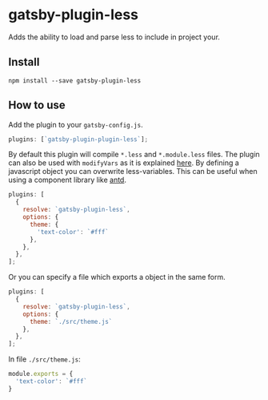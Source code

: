 # gatsby-plugin-less

Adds the ability to load and parse less to include in project your.

## Install

`npm install --save gatsby-plugin-less`

## How to use

Add the plugin to your `gatsby-config.js`.

```javascript
plugins: [`gatsby-plugin-plugin-less`];
```

By default this plugin will compile `*.less` and `*.module.less` files. The plugin can also be used with `modifyVars` as it is explained [here](http://lesscss.org/usage/). By defining a javascript object you can overwrite less-variables. This can be useful when using a component library like [antd](https://ant.design/docs/react/introduce).

```javascript
plugins: [
  {
    resolve: `gatsby-plugin-less`,
    options: {
      theme: {
        'text-color': `#fff`
      },
    },
  },
];
```

Or you can specify a file which exports a object in the same form.

```javascript
plugins: [
  {
    resolve: `gatsby-plugin-less`,
    options: {
      theme: `./src/theme.js`
    },
  },
];
```

In file `./src/theme.js`:
```javascript
module.exports = {
  'text-color': `#fff`
}
```
